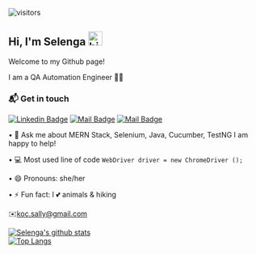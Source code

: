 

![visitors](https://visitor-badge.glitch.me/badge?page_id=k-selenga.k-selenga)

## Hi, I'm Selenga <img src="https://user-images.githubusercontent.com/1303154/88677602-1635ba80-d120-11ea-84d8-d263ba5fc3c0.gif" width="28px" alt="hi">
Welcome to my Github page! <br>

I am a QA Automation Engineer 👩‍💻

### :mailbox_with_mail: Get in touch

[![Linkedin Badge](https://img.shields.io/badge/-Selenga%20KOC-0e76a8?style=flat&labelColor=0e76a8&logo=linkedin&logoColor=white)](https://www.linkedin.com/in/selenga/) [![Mail Badge](https://img.shields.io/badge/-@selengakoc-e84393?style=flat&labelColor=e84393&logo=instagram&logoColor=white)](https://instagram.com/selengakoc)
[![Mail Badge](https://img.shields.io/badge/-Selenga%20KOC-c0392b?style=flat&labelColor=c0392b&logo=gmail&logoColor=white)](mailto:kcselenga@gmail.com)




• 💬 Ask me about MERN Stack, Selenium, Java, Cucumber, TestNG I am happy to help!

• :computer: Most used line of code `WebDriver driver = new ChromeDriver ();`

• 😄 Pronouns: she/her

• ⚡ Fun fact: I 💕 animals & hiking


:envelope:koc.sally@gmail.com <br>




[![Selenga's github stats](https://github-readme-stats.vercel.app/api?username=k-selenga&hide=contribs,prs&theme=dracula)](https://github.com/anuraghazra/github-readme-stats)
<br>
[![Top Langs](https://github-readme-stats.vercel.app/api/top-langs/?username=k-selenga&layout=compact&theme=dracula)](https://github.com/anuraghazra/github-readme-stats)

</details>
